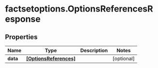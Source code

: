 # factsetoptions.OptionsReferencesResponse

## Properties

Name | Type | Description | Notes
------------ | ------------- | ------------- | -------------
**data** | [**[OptionsReferences]**](OptionsReferences.md) |  | [optional] 


